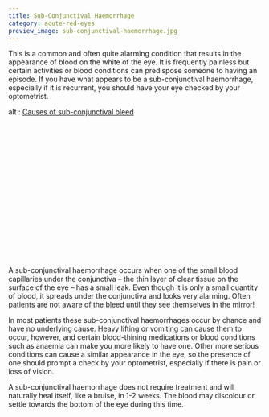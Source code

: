 ```yaml
---
title: Sub-Conjunctival Haemorrhage
category: acute-red-eyes
preview_image: sub-conjunctival-haemorrhage.jpg
---
```


<div class="employee-heading">
<p>This is a common and often quite alarming condition that results in the appearance of blood on the white of the eye. It is frequently painless but certain activities or blood conditions can predispose someone to having an episode. If you have what appears to be a sub-conjunctival haemorrhage, especially if it is recurrent, you should have your eye checked by your optometrist.</p>
</div>

<div class="myWrapper" style="position: relative; padding-bottom: 56.25%; height: 0;"><!--[if IE]><iframe frameborder="0" type="text/html" src="https://2689-2347.captiv8online.com/animations/embed/one/u-o-u-o-u-t-l-l-d?player_width=100%&player_height=100%&site_company_language=34&autostart=false" width="100%" height="100%" style="position:absolute;top:0;left:0;width:100%;height:100%;"></iframe><![endif]--><!--[if !IE]> <--><object data="https://2689-2347.captiv8online.com/animations/embed/one/u-o-u-o-u-t-l-l-d?player_width=100%&player_height=100%&site_company_language=34&autostart=false" type="text/html" width="100%" height="100%" style="position:absolute;top:0;left:0;width:100%;height:100%;">  alt : <a href="https://2689-2347.captiv8online.com/animations/embed/one/u-o-u-o-u-t-l-l-d?player_width=100%&player_height=100%&site_company_language=34&autostart=false">Causes of sub-conjunctival bleed</a></object><!--> <![endif]--></div>

<br>

A sub-conjunctival haemorrhage occurs when one of the small blood capillaries under the conjunctiva – the thin layer of clear tissue on the surface of the eye – has a small leak. Even though it is only a small quantity of blood, it spreads under the conjunctiva and looks very alarming. Often patients are not aware of the bleed until they see themselves in the mirror!

In most patients these sub-conjunctival haemorrhages occur by chance and have no underlying cause. Heavy lifting or vomiting can cause them to occur, however, and certain blood-thining medications or blood conditions such as anaemia can make you more likely to have one. Other more serious conditions can cause a similar appearance in the eye, so the presence of one should prompt a check by your optometrist, especially if there is pain or loss of vision.

A sub-conjunctival haemorrhage does not require treatment and will naturally heal itself, like a bruise, in 1-2 weeks. The blood may discolour or settle towards the bottom of the eye during this time.
